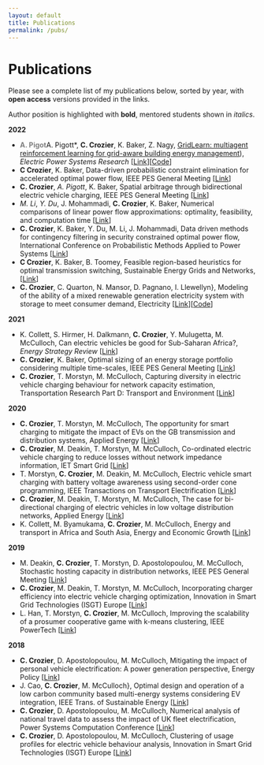 ```yaml
---
layout: default
title: Publications
permalink: /pubs/
---
```

# Publications
Please see a complete list of my publications below, sorted by year, with **open access** versions provided in the links. 

Author position is highlighted with **bold**, mentored students shown in *italics*.

**2022**
* <span style="color:gray">**A. Pigot**</span>A. Pigott*, **C. Crozier**, K. Baker, Z. Nagy, [GridLearn: multiagent reinforcement learning for grid-aware building energy management](/files/gridlearn2022.pdf)), *Electric Power Systems Research* [[Link](/files/gridlearn2022.pdf)][[Code](https://github.com/apigott/CityLearn/releases/tag/gridlearn-v1.0)]
* **C Crozier**, K. Baker, Data-driven probabilistic constraint elimination for accelerated optimal power flow, IEEE PES General Meeting [[Link](/files/gm2022.pdf)]
* **C. Crozier**, *A. Pigott*, K. Baker, Spatial arbitrage through bidirectional electric vehicle charging, IEEE PES General Meeting [[Link](/files/spatial2022.pdf)]
* *M. Li*, *Y. Du*, J. Mohammadi, **C. Crozier**, K. Baker, Numerical comparisons of linear power flow approximations: optimality, feasibility, and computation time [[Link](/files/lpf2022.pdf)]
* **C. Crozier**, K. Baker, Y. Du, M. Li, J. Mohammadi, Data driven methods for contingency filtering in security constrained optimal power flow, International Conference on Probabilistic Methods Applied to Power Systems [[Link](/files/pmaps2022.pdf)]
* **C Crozier**, K. Baker, B. Toomey, Feasible region-based heuristics for optimal transmission switching, Sustainable Energy Grids and Networks, [[Link](/files/ots2022.pdf)]
* **C. Crozier**, C. Quarton, N. Mansor, D. Pagnano, I. Llewellyn}, Modeling of the ability of a mixed renewable generation electricity system with storage to meet consumer demand, Electricity [[Link](/files/scores2022.pdf)][[Code](https://github.com/constancecrozier/SCORES)]

**2021**
* K. Collett, S. Hirmer, H. Dalkmann, **C. Crozier**, Y. Mulugetta, M. McCulloch, Can electric vehicles be good for Sub-Saharan Africa?, *Energy Strategy Review* [[Link](/files/africa2021.pdf)]
* **C. Crozier**, K. Baker, Optimal sizing of an energy storage portfolio considering multiple time-scales, IEEE PES General Meeting [[Link](/files/gm2021.pdf)]
* **C. Crozier**, T. Morstyn, M. McCulloch, Capturing diversity in electric vehicle charging behaviour for network capacity estimation, Transportation Research Part D: Transport and Environment [[Link](/files/uncontrolled2021.pdf)]

**2020**
* **C. Crozier**, T. Morstyn, M. McCulloch, The opportunity for smart charging to mitigate the impact of EVs on the GB transmission and distribution systems, Applied Energy [[Link](/files/impacts2020.pdf)]
* **C. Crozier**, M. Deakin, T. Morstyn, M. McCulloch, Co-ordinated electric vehicle charging to reduce losses without network impedance information, IET Smart Grid [[Link](/files/losses2020.pdf)]
* T. Morstyn, **C. Crozier**, M. Deakin, M. McCulloch, Electric vehicle smart charging with battery voltage awareness using second-order cone programming, IEEE Transactions on Transport Electrification [[Link](/files/tte2020.pdf)]
* **C. Crozier**, M. Deakin, T. Morstyn, M. McCulloch, The case for bi-directional charging of electric vehicles in low voltage distribution networks, Applied Energy  [[Link](/files/v2g2020.pdf)]
* K. Collett, M. Byamukama, **C. Crozier**, M. McCulloch, Energy and transport in Africa and South Asia, Energy and Economic Growth [[Link](/files/africa2020.pdf)]

**2019**
* M. Deakin, **C. Crozier**, T. Morstyn, D. Apostolopoulou, M. McCulloch, Stochastic hosting capacity in distribution networks, IEEE PES General Meeting [[Link](/files/gm2019.pdf)]
* **C. Crozier**, M. Deakin, T. Morstyn, M. McCulloch, Incorporating charger efficiency into electric vehicle charging optimization, Innovation in Smart Grid Technologies (ISGT) Europe [[Link](/files/isgt2019.pdf)]
* L. Han, T. Morstyn, **C. Crozier**, M. McCulloch, Improving the scalability of a prosumer cooperative game with k-means clustering, IEEE PowerTech [[Link](/files/pt2019.pdf)]

**2018**
* **C. Crozier**, D. Apostolopoulou, M. McCulloch, Mitigating the impact of personal vehicle electrification: A power generation perspective, Energy Policy [[Link](/files/policy2018.pdf)]
* J. Cao, **C. Crozier**, M. McCulloch}, Optimal design and operation of a low carbon community based multi-energy systems considering EV integration, IEEE Trans. of Sustainable Energy [[Link](/files/jun2018.pdf)]
* **C. Crozier**, D. Apostolopoulou, M. McCulloch, Numerical analysis of national travel data to assess the impact of UK fleet electrification, Power Systems Computation Conference [[Link](/files/pscc2018.pdf)]
* **C. Crozier**, D. Apostolopoulou, M. McCulloch, Clustering of usage profiles for electric vehicle behaviour analysis, Innovation in Smart Grid Technologies (ISGT) Europe [[Link](/files/isgt2018.pdf)]